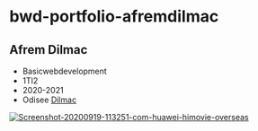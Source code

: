 # bwd-portfolio-afremdilmac
## Afrem Dilmac
* Basicwebdevelopment
* 1TI2
* 2020-2021
* Odisee
[Dilmac](https://www.dilmac.be)

<a href="https://ibb.co/k3m6C5y"><img src="https://i.ibb.co/k3m6C5y/Screenshot-20200919-113251-com-huawei-himovie-overseas.jpg" alt="Screenshot-20200919-113251-com-huawei-himovie-overseas" border="0"></a>
